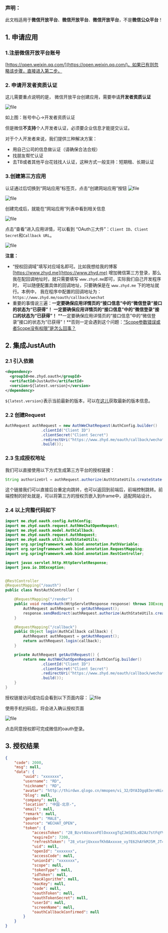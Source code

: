 ### 声明：
此文档适用于**微信开放平台**、**微信开放平台**、**微信开放平台**，不是**微信公众平台**！

## 1. 申请应用

### 1.注册微信开放平台账号
[https://open.weixin.qq.com/](https://open.weixin.qq.com/)。如果已有则忽略该步骤，直接进入第二步。
### 2. 申请开发者资质认证

这儿需要重点说明的是， 微信开放平台创建应用，需要申请**开发者资质认证**

![file](../_media/oauth/wechat_01.png)

如上图：账号中心->开发者资质认证

但是微信**不支持**个人开发者认证，必须要企业信息才能提交认证。

对于个人开发者来说，我们提供三种解决方案：
- 用自己公司的信息做认证（请确保合法合规）
- 找朋友帮忙认证
- 去TB或者其他平台花钱找人认证，这种方式一般支持：短期租、长期认证

### 3.创建第三方应用

认证通过后切换到“网站应用”标签页，点击“创建网站应用”按钮
![file](../_media/oauth/wechat_02.png)


![file](../_media/oauth/wechat_03.png)

创建完成后，就能在“网站应用”列表中看到相关信息

![file](../_media/oauth/wechat_04.png)

点击“查看”进入应用详情，可以看到 “OAuth三大件”：`Client ID`、`Client Secret`和`Callback URL`。

![file](../_media/oauth/wechat_05.png)

**注意：**
- “授权回调域”填写对应域名即可。比如我想给我的博客 [https://www.zhyd.me](https://www.zhyd.me) 增加微信第三方登录，那么我在配回调地址时，就只需要填写 `www.zhyd.me`即可，实际我们自己开发程序时， 可以随便配置具体的回调地址，只要确保是在 `www.zhyd.me` 下的地址就行。本例中， 我在程序中配置的回调地址为：`https://www.zhyd.me/oauth/callback/wechat`
- 重要的事情说三遍：**一定要确保应用详情页的“接口信息”中的“微信登录”接口的状态为“已获得”！** **一定要确保应用详情页的“接口信息”中的“微信登录”接口的状态为“已获得”！** **一定要确保应用详情页的“接口信息”中的“微信登录”接口的状态为“已获得”！**否则一定会遇到这个问题：[“Scope参数错误或者Scope没有权限”是怎么回事？](../Q&A.md?id=_7scope参数错误或者scope没有权限是怎么回事？) 


## 2. 集成JustAuth


### 2.1 引入依赖

```xml
<dependency>
  <groupId>me.zhyd.oauth</groupId>
  <artifactId>JustAuth</artifactId>
  <version>${latest.version}</version>
</dependency>
```

`${latest.version}`表示当前最新的版本，可以在[这儿](https://github.com/justauth/JustAuth/releases)获取最新的版本信息。

### 2.2 创建Request

```java
AuthRequest authRequest = new AuthWeChatRequest(AuthConfig.builder()
                .clientId("Client ID")
                .clientSecret("Client Secret")
                .redirectUri("https://www.zhyd.me/oauth/callback/wechat")
                .build());
```

### 2.3 生成授权地址

我们可以直接使用以下方式生成第三方平台的授权链接：
```java
String authorizeUrl = authRequest.authorize(AuthStateUtils.createState());
```
这个链接我们可以直接后台重定向跳转，也可以返回到前端后，前端控制跳转。前端控制的好处就是，可以将第三方的授权页嵌入到iframe中，适配网站设计。


### 2.4 以上完整代码如下

```java
import me.zhyd.oauth.config.AuthConfig;
import me.zhyd.oauth.request.AuthWeChatOpenRequest;
import me.zhyd.oauth.model.AuthCallback;
import me.zhyd.oauth.request.AuthRequest;
import me.zhyd.oauth.utils.AuthStateUtils;
import org.springframework.web.bind.annotation.PathVariable;
import org.springframework.web.bind.annotation.RequestMapping;
import org.springframework.web.bind.annotation.RestController;

import javax.servlet.http.HttpServletResponse;
import java.io.IOException;


@RestController
@RequestMapping("/oauth")
public class RestAuthController {

    @RequestMapping("/render")
    public void renderAuth(HttpServletResponse response) throws IOException {
        AuthRequest authRequest = getAuthRequest();
        response.sendRedirect(authRequest.authorize(AuthStateUtils.createState()));
    }

    @RequestMapping("/callback")
    public Object login(AuthCallback callback) {
        AuthRequest authRequest = getAuthRequest();
        return authRequest.login(callback);
    }

    private AuthRequest getAuthRequest() {
        return new AuthWeChatOpenRequest(AuthConfig.builder()
                .clientId("Client ID")
                .clientSecret("Client Secret")
                .redirectUri("https://www.zhyd.me/oauth/callback/wechat")
                .build());
    }
}
```
授权链接访问成功后会看到以下页面内容：
![file](../_media/oauth/wechat_06.png)

使用手机扫码后，将会进入确认授权页面

![file](../_media/oauth/wechat_07.png)

点击同意授权即可完成微信的oauth登录。

## 3. 授权结果

```json
{
	"code": 2000,
	"msg": null,
	"data": {
		"uuid": "xxxxxxx",
		"username": "RD",
		"nickname": "RD",
		"avatar": "http://thirdwx.qlogo.cn/mmopen/vi_32/DYAIOgq83ereNicKErbtBVnraCnzjGia2ZWPSkI9Ok4ScrmkdiacgPN6D5qeYBf3iba2lXknE7YaMMHHRrMW6Op8eQ/132",
		"blog": null,
		"company": null,
		"location": "中国-北京-",
		"email": null,
		"remark": null,
		"gender": "MALE",
		"source": "WECHAT_OPEN",
		"token": {
			"accessToken": "28_Bzvt4UxxxxFElOxxxxgTqIJmSE5LxB2Az7stFqYVnFoIhL7RbevA0Urc",
			"expireIn": 7200,
			"refreshToken": "28_vtarjUxxxxfKh0Axxxxe_vy7E62hAYkMJ5M_JT4gMXM7r1kT_SeKAQz8Ojow",
			"uid": null,
			"openId": "xxxxxxx",
			"accessCode": null,
			"unionId": "xxxxxxx",
			"scope": null,
			"tokenType": null,
			"idToken": null,
			"macAlgorithm": null,
			"macKey": null,
			"code": null,
			"oauthToken": null,
			"oauthTokenSecret": null,
			"userId": null,
			"screenName": null,
			"oauthCallbackConfirmed": null
		}
	}
}
```